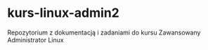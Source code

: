 # kurs-linux-admin2
Repozytorium z dokumentacją i zadaniami do kursu Zawansowany Administrator Linux 

